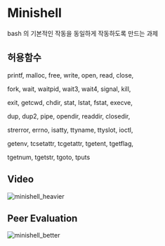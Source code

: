 # Minishell

bash 의 기본적인 작동을 동일하게 작동하도록 만드는 과제

## 허용함수

printf, malloc, free, write, open, read, close,


fork, wait, waitpid, wait3, wait4, signal, kill,


exit, getcwd, chdir, stat, lstat, fstat, execve,


dup, dup2, pipe, opendir, readdir, closedir,


strerror, errno, isatty, ttyname, ttyslot, ioctl,


getenv, tcsetattr, tcgetattr, tgetent, tgetflag,


tgetnum, tgetstr, tgoto, tputs

## Video
![minishell_heavier](https://user-images.githubusercontent.com/59194905/116809766-ba023a00-ab7a-11eb-8ae0-87a4171e9864.gif)


## Peer Evaluation
![minishell_better](https://user-images.githubusercontent.com/59194905/116808488-0b5afb00-ab74-11eb-8897-a8b23c80f780.png)
